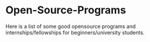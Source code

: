 # Open-Source-Programs
Here is a list of some good opensource programs and internships/fellowships for beginners/university students.
